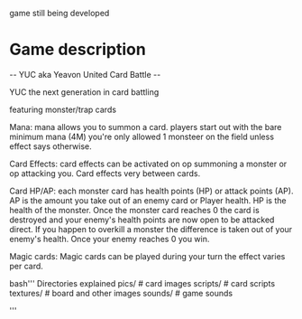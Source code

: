 game still being developed

# Game description
-- YUC aka Yeavon United Card Battle --

YUC the next generation in card battling

featuring monster/trap cards

Mana: mana allows you to summon a card. players start out with the bare minimum mana (4M)
you're only allowed 1 monsteer on the field unless effect says otherwise.

Card Effects: card effects can be activated on op summoning a monster or op attacking you. Card effects very between cards.

Card HP/AP: each monster card has health points (HP) or attack points (AP). AP is the amount you take out of an enemy card or Player health.
HP is the health of the monster. Once the monster card reaches 0 the card is destroyed and your enemy's health points are now open to be attacked direct.
If you happen to overkill a monster the difference is taken out of your enemy's health.
Once your enemy reaches 0 you win.

Magic cards: Magic cards can be played during your turn the effect varies per card.



bash'''
Directories explained
pics/ # card images
scripts/ # card scripts
textures/ # board and other images
sounds/ # game sounds

'''
